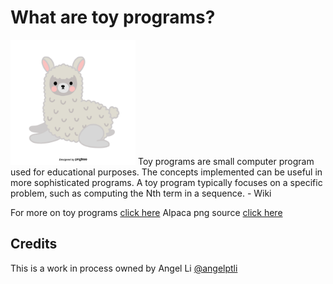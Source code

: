 # What are toy programs?
<img src="images/cute-gray-alpaca.png" width="200" height="200">
Toy programs are small computer program used for educational purposes. The
concepts implemented can be useful in more sophisticated programs. A toy
program typically focuses on a specific problem, such as computing the Nth
term in a sequence. - Wiki<br/>

For more on toy programs [click here](https://en.wikipedia.org/wiki/Toy_program)
Alpaca png source [click here](https://pngtree.com/freepng/gray-cute-illustration-hand-painted-alpaca_3839821.html)

## Credits
This is a work in process owned by Angel Li [@angelptli](https://github.com/angelptli)